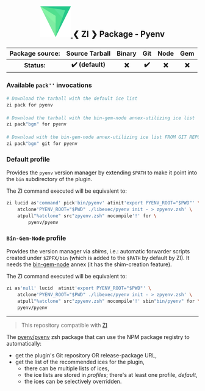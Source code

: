 <h2 align="center">
  <a href="https://github.com/z-shell/zi">
    <img src="https://github.com/z-shell/zi/raw/main/docs/images/logo.svg" alt="Logo" width="80" height="80" />
  </a>
❮ ZI ❯ Package - Pyenv
</h2>

<h3 align="center">

| **Package source:** |        Source Tarball        | Binary |        Git         | Node | Gem |
| :-----------------: | :--------------------------: | :----: | :----------------: | :--: | :-: |
|     **Status:**     | :heavy_check_mark: (default) |  :x:   | :heavy_check_mark: | :x:  | :x: |

</h3>

### Available `pack''` invocations

```zsh
# Download the tarball with the default ice list
zi pack for pyenv

# Download the tarball with the bin-gem-node annex-utilizing ice list
zi pack"bgn" for pyenv

# Download with the bin-gem-node annex-utilizing ice list FROM GIT REPOSITORY
zi pack"bgn" git for pyenv
```

### Default profile

Provides the `pyenv` version manager by extending `$PATH` to make it point into
the `bin` subdirectory of the plugin.

The ZI command executed will be equivalent to:

```zsh
zi lucid as'command' pick'bin/pyenv' atinit'export PYENV_ROOT="$PWD"' \
    atclone'PYENV_ROOT="$PWD" ./libexec/pyenv init - > zpyenv.zsh' \
    atpull"%atclone" src"zpyenv.zsh" nocompile'!' for \
        pyenv/pyenv
```

### `Bin-Gem-Node` profile

Provides the version manager via _shims_, i.e.: automatic forwarder scripts created
under `$ZPFX/bin` (which is added to the `$PATH` by default by ZI). It needs the
[bin-gem-node](https://github.com/z-shell/z-a-bin-gem-node) annex (it has the
shim-creation feature).

The ZI command executed will be equivalent to:

```zsh
zi as'null' lucid  atinit'export PYENV_ROOT="$PWD"' \
    atclone'PYENV_ROOT="$PWD" ./libexec/pyenv init - > zpyenv.zsh' \
    atpull"%atclone" src"zpyenv.zsh" nocompile'!' sbin"bin/pyenv" for \
    pyenv/pyenv
```

---

> This repository compatible with [ZI](https://github.com/z-shell/zi)

The [pyenv/pyenv](https://github.com/pyenv/pyenv) zsh package that can use the NPM package registry to automatically:

- get the plugin's Git repository OR release-package URL,
- get the list of the recommended ices for the plugin,
  - there can be multiple lists of ices,
  - the ice lists are stored in _profiles_; there's at least one profile, _default_,
  - the ices can be selectively overridden.
